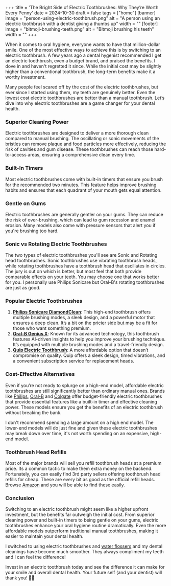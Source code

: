 +++
title = 'The Bright Side of Electric Toothbrushes: Why They’re Worth Every Penny'
date = 2024-10-30
draft = false
tags = ["home"]
[banner]
  image = "person-using-electric-toothbrush.png"
  alt = "A person using an electric toothbrush with a dentist giving a thumbs up"
  width = ""
[footer]
  image = "bitmoji-brushing-teeth.png"
  alt = "Bitmoji brushing his teeth"
  width = ""
+++

When it comes to oral hygiene, everyone wants to have that million-dollar smile. One of the most effective ways to achieve this is by switching to an electric toothbrush. A few years ago a dental hygenist recommended I get an electric toothbrush, even a budget brand, and praised the benefits. I dove in and haven't regretted it since. While the initial cost may be slightly higher than a conventional toothbrush, the long-term benefits make it a worthy investment. 

Many people feel scared off by the cost of the electric toothbrushes, but ever since I started using them, my teeth are genuinely better. Even the lowest cost electric toothbrushes are better than a manual toothbrush. Let’s dive into why electric toothbrushes are a game changer for your dental health.

### Superior Cleaning Power

Electric toothbrushes are designed to deliver a more thorough clean compared to manual brushing. The oscillating or sonic movements of the bristles can remove plaque and food particles more effectively, reducing the risk of cavities and gum disease. These toothbrushes can reach those hard-to-access areas, ensuring a comprehensive clean every time.

### Built-In Timers

Most electric toothbrushes come with built-in timers that ensure you brush for the recommended two minutes. This feature helps improve brushing habits and ensures that each quadrant of your mouth gets equal attention.

### Gentle on Gums

Electric toothbrushes are generally gentler on your gums. They can reduce the risk of over-brushing, which can lead to gum recession and enamel erosion. Many models also come with pressure sensors that alert you if you're brushing too hard.

### Sonic vs Rotating Electric Toothbrushes

The two types of electric toothbrushes you'll see are Sonic and Rotating head toothbrushes. Sonic toothbrushes use vibrating toothbrush heads, while rotating toothbrushes have a toothbrush head that oscillates in circles. The jury is out on which is better, but most feel that both provide comparable effects on your teeth. You may choose one that works better for you. I personally use Philips Sonicare but Oral-B's rotating toothbrushes are just as good.

### Popular Electric Toothbrushes

1. [**Philips Sonicare DiamondClean**](https://www.usa.philips.com/c-p/HX9957_71/diamondclean-smart-sonic-electric-toothbrush-with-app): This high-end toothbrush offers multiple brushing modes, a sleek design, and a powerful motor that ensures a deep clean. It’s a bit on the pricier side but may be a fit for those who want something premium.
2. [**Oral-B Genius X**](https://oralb.com/en-us/products/electric-toothbrushes/genius-series/): Known for its advanced technology, this toothbrush features AI-driven insights to help you improve your brushing technique. It’s equipped with multiple brushing modes and a travel-friendly design.
3. [**Quip Electric Toothbrush**](https://www.getquip.com/collections/all?srsltid=AfmBOorcQUlridgHOgCpfThcbb4h1di6R85gXaKK97OtCA1OuUuUKgvP): A more affordable option that doesn’t compromise on quality. Quip offers a sleek design, timed vibrations, and a convenient subscription service for replacement heads.

### Cost-Effective Alternatives

Even if you’re not ready to splurge on a high-end model, affordable electric toothbrushes are still significantly better than ordinary manual ones. Brands like [Philips](https://www.amazon.com/Philips-Sonicare-Toothbrush-Rechargeable-HX3641/dp/B09LD8VXLX/), [Oral-B](https://www.amazon.com/Oral-B-Pro-Health-Clinical-Battery-Toothbrush/dp/B002HWS9FW) and [Colgate](https://www.amazon.com/Colgate-Optic-Whte-Battery-Toothbrush/dp/B09PQL6YK5) offer budget-friendly electric toothbrushes that provide essential features like a built-in timer and effective cleaning power. These models ensure you get the benefits of an electric toothbrush without breaking the bank.

I don't recommend spending a large amount on a high end model. The lower-end models will do just fine and given these electric toothbrushes may break down over time, it's not worth spending on an expensive, high-end model.

### Toothbrush Head Refills

Most of the major brands will sell you refill toothbrush heads at a premium price. Its a common tactic to make them extra money on the backend. Fortunately, you can easily find 3rd party sellers offering toothbrush head refills for cheap. These are every bit as good as the official refill heads. Browse [Amazon](https://www.amazon.com) and you will be able to find these easily.

### Conclusion

Switching to an electric toothbrush might seem like a higher upfront investment, but the benefits far outweigh the initial cost. From superior cleaning power and built-in timers to being gentle on your gums, electric toothbrushes enhance your oral hygiene routine dramatically. Even the more affordable models outperform traditional manual toothbrushes, making it easier to maintain your dental health.

I switched to using electric toothbrushes and [water flossers](/content/posts/2024/10/get-cleaner-teeth-with-water-flosser/) and my dental cleanings have become much smoother. They always compliment my teeth and I can feel the difference!

Invest in an electric toothbrush today and see the difference it can make for your smile and overall dental health. Your future self (and your dentist) will thank you! 🦷✨


